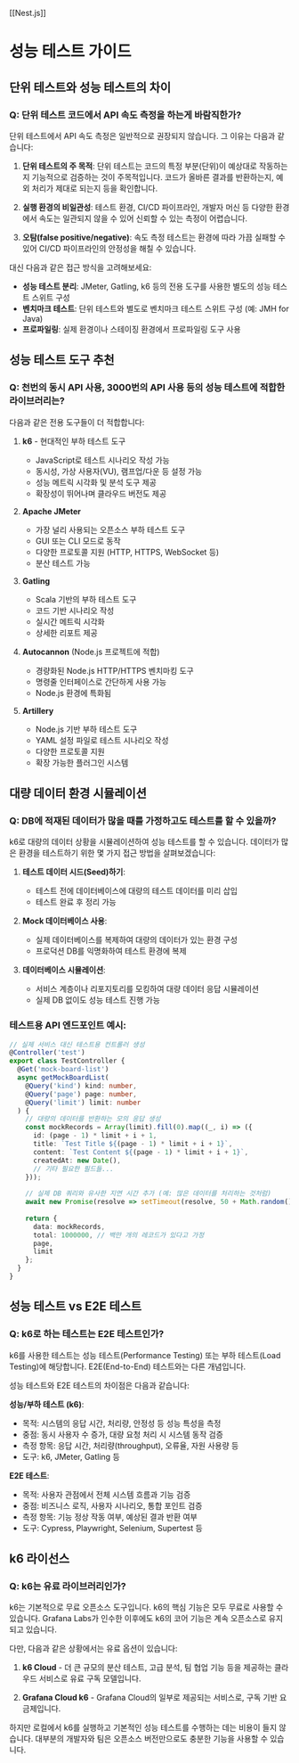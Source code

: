 [[Nest.js]]

# 성능 테스트 가이드

## 단위 테스트와 성능 테스트의 차이

### Q: 단위 테스트 코드에서 API 속도 측정을 하는게 바람직한가?

단위 테스트에서 API 속도 측정은 일반적으로 권장되지 않습니다. 그 이유는 다음과 같습니다:

1. **단위 테스트의 주 목적**: 단위 테스트는 코드의 특정 부분(단위)이 예상대로 작동하는지 기능적으로 검증하는 것이 주목적입니다. 코드가 올바른 결과를 반환하는지, 예외 처리가 제대로 되는지 등을 확인합니다.
    
2. **실행 환경의 비일관성**: 테스트 환경, CI/CD 파이프라인, 개발자 머신 등 다양한 환경에서 속도는 일관되지 않을 수 있어 신뢰할 수 있는 측정이 어렵습니다.
    
3. **오탐(false positive/negative)**: 속도 측정 테스트는 환경에 따라 가끔 실패할 수 있어 CI/CD 파이프라인의 안정성을 해칠 수 있습니다.
    

대신 다음과 같은 접근 방식을 고려해보세요:

- **성능 테스트 분리**: JMeter, Gatling, k6 등의 전용 도구를 사용한 별도의 성능 테스트 스위트 구성
- **벤치마크 테스트**: 단위 테스트와 별도로 벤치마크 테스트 스위트 구성 (예: JMH for Java)
- **프로파일링**: 실제 환경이나 스테이징 환경에서 프로파일링 도구 사용

## 성능 테스트 도구 추천

### Q: 천번의 동시 API 사용, 3000번의 API 사용 등의 성능 테스트에 적합한 라이브러리는?

다음과 같은 전용 도구들이 더 적합합니다:

1. **k6** - 현대적인 부하 테스트 도구
    
    - JavaScript로 테스트 시나리오 작성 가능
    - 동시성, 가상 사용자(VU), 램프업/다운 등 설정 가능
    - 성능 메트릭 시각화 및 분석 도구 제공
    - 확장성이 뛰어나며 클라우드 버전도 제공
2. **Apache JMeter**
    
    - 가장 널리 사용되는 오픈소스 부하 테스트 도구
    - GUI 또는 CLI 모드로 동작
    - 다양한 프로토콜 지원 (HTTP, HTTPS, WebSocket 등)
    - 분산 테스트 가능
3. **Gatling**
    
    - Scala 기반의 부하 테스트 도구
    - 코드 기반 시나리오 작성
    - 실시간 메트릭 시각화
    - 상세한 리포트 제공
4. **Autocannon** (Node.js 프로젝트에 적합)
    
    - 경량화된 Node.js HTTP/HTTPS 벤치마킹 도구
    - 명령줄 인터페이스로 간단하게 사용 가능
    - Node.js 환경에 특화됨
5. **Artillery**
    
    - Node.js 기반 부하 테스트 도구
    - YAML 설정 파일로 테스트 시나리오 작성
    - 다양한 프로토콜 지원
    - 확장 가능한 플러그인 시스템

## 대량 데이터 환경 시뮬레이션

### Q: DB에 적재된 데이터가 많을 때를 가정하고도 테스트를 할 수 있을까?

k6로 대량의 데이터 상황을 시뮬레이션하여 성능 테스트를 할 수 있습니다. 데이터가 많은 환경을 테스트하기 위한 몇 가지 접근 방법을 살펴보겠습니다:

1. **테스트 데이터 시드(Seed)하기**:
    
    - 테스트 전에 데이터베이스에 대량의 테스트 데이터를 미리 삽입
    - 테스트 완료 후 정리 가능
2. **Mock 데이터베이스 사용**:
    
    - 실제 데이터베이스를 복제하여 대량의 데이터가 있는 환경 구성
    - 프로덕션 DB를 익명화하여 테스트 환경에 복제
3. **데이터베이스 시뮬레이션**:
    
    - 서비스 계층이나 리포지토리를 모킹하여 대량 데이터 응답 시뮬레이션
    - 실제 DB 없이도 성능 테스트 진행 가능

### 테스트용 API 엔드포인트 예시:

```typescript
// 실제 서비스 대신 테스트용 컨트롤러 생성
@Controller('test')
export class TestController {
  @Get('mock-board-list')
  async getMockBoardList(
    @Query('kind') kind: number,
    @Query('page') page: number,
    @Query('limit') limit: number
  ) {
    // 대량의 데이터를 반환하는 모의 응답 생성
    const mockRecords = Array(limit).fill(0).map((_, i) => ({
      id: (page - 1) * limit + i + 1,
      title: `Test Title ${(page - 1) * limit + i + 1}`,
      content: `Test Content ${(page - 1) * limit + i + 1}`,
      createdAt: new Date(),
      // 기타 필요한 필드들...
    }));
    
    // 실제 DB 쿼리와 유사한 지연 시간 추가 (예: 많은 데이터를 처리하는 것처럼)
    await new Promise(resolve => setTimeout(resolve, 50 + Math.random() * 100));
    
    return {
      data: mockRecords,
      total: 1000000, // 백만 개의 레코드가 있다고 가정
      page,
      limit
    };
  }
}
```

## 성능 테스트 vs E2E 테스트

### Q: k6로 하는 테스트는 E2E 테스트인가?

k6를 사용한 테스트는 성능 테스트(Performance Testing) 또는 부하 테스트(Load Testing)에 해당합니다. E2E(End-to-End) 테스트와는 다른 개념입니다.

성능 테스트와 E2E 테스트의 차이점은 다음과 같습니다:

**성능/부하 테스트 (k6)**:

- 목적: 시스템의 응답 시간, 처리량, 안정성 등 성능 특성을 측정
- 중점: 동시 사용자 수 증가, 대량 요청 처리 시 시스템 동작 검증
- 측정 항목: 응답 시간, 처리량(throughput), 오류율, 자원 사용량 등
- 도구: k6, JMeter, Gatling 등

**E2E 테스트**:

- 목적: 사용자 관점에서 전체 시스템 흐름과 기능 검증
- 중점: 비즈니스 로직, 사용자 시나리오, 통합 포인트 검증
- 측정 항목: 기능 정상 작동 여부, 예상된 결과 반환 여부
- 도구: Cypress, Playwright, Selenium, Supertest 등

## k6 라이선스

### Q: k6는 유료 라이브러리인가?

k6는 기본적으로 무료 오픈소스 도구입니다. k6의 핵심 기능은 모두 무료로 사용할 수 있습니다. Grafana Labs가 인수한 이후에도 k6의 코어 기능은 계속 오픈소스로 유지되고 있습니다.

다만, 다음과 같은 상황에서는 유료 옵션이 있습니다:

1. **k6 Cloud** - 더 큰 규모의 분산 테스트, 고급 분석, 팀 협업 기능 등을 제공하는 클라우드 서비스로 유료 구독 모델입니다.
    
2. **Grafana Cloud k6** - Grafana Cloud의 일부로 제공되는 서비스로, 구독 기반 요금제입니다.
    

하지만 로컬에서 k6를 실행하고 기본적인 성능 테스트를 수행하는 데는 비용이 들지 않습니다. 대부분의 개발자와 팀은 오픈소스 버전만으로도 충분한 기능을 사용할 수 있습니다.